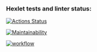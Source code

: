 ### Hexlet tests and linter status:
[![Actions Status](https://github.com/dotADmit/frontend-project-lvl3/workflows/hexlet-check/badge.svg)](https://github.com/dotADmit/frontend-project-lvl3/actions)

[![Maintainability](https://api.codeclimate.com/v1/badges/a99a88d28ad37a79dbf6/maintainability)](https://codeclimate.com/github/dotADmit/frontend-project-lvl3/maintainability)

[![workflow](https://github.com/dotADmit/frontend-project-lvl3/actions/workflows/nodejs.yml/badge.svg)](https://github.com/dotADmit/frontend-project-lvl3/actions)